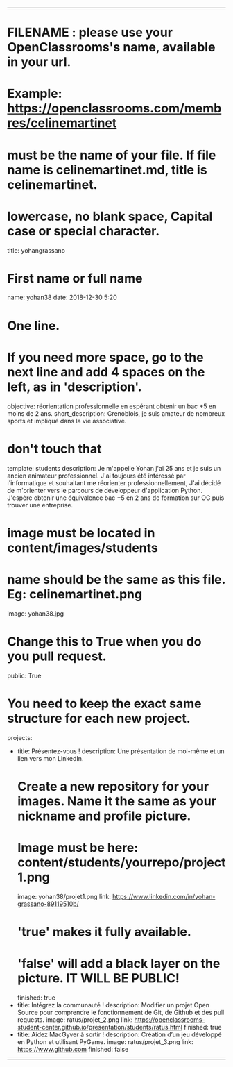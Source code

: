 ﻿---

# FILENAME : please use your OpenClassrooms's name, available in your url.
# Example: https://openclassrooms.com/membres/celinemartinet
# must be the name of your file. If file name is celinemartinet.md, title is celinemartinet.
# lowercase, no blank space, Capital case or special character.
title: yohangrassano

# First name or full name
name: yohan38
date: 2018-12-30 5:20

# One line.
# If you need more space, go to the next line and add 4 spaces on the left, as in 'description'.
objective: réorientation professionnelle en espérant obtenir un bac +5 en moins de 2 ans.
short_description: Grenoblois, je suis amateur de nombreux sports et impliqué dans la vie associative.

# don't touch that
template: students
description:
    Je m'appelle Yohan j'ai 25 ans et je suis un ancien animateur professionnel. J'ai toujours été intéressé par l'informatique et souhaitant me réorienter professionnellement,
	J'ai décidé de m'orienter vers le parcours de développeur d'application Python. 
	J'espère obtenir une équivalence bac +5 en 2 ans de formation sur OC puis trouver une entreprise.
	

# image must be located in content/images/students
# name should be the same as this file. Eg: celinemartinet.png
image: yohan38.jpg

# Change this to True when you do you pull request.
public: True

# You need to keep the exact same structure for each new project.
projects:
  - title: Présentez-vous !
    description: Une présentation de moi-même et un lien vers mon LinkedIn.
    # Create a new repository for your images. Name it the same as your nickname and profile picture.
    # Image must be here: content/students/yourrepo/project1.png
    image: yohan38/projet1.png
    link: https://www.linkedin.com/in/yohan-grassano-89119510b/
    # 'true' makes it fully available.
    # 'false' will add a black layer on the picture. IT WILL BE PUBLIC!
    finished: true
  - title: Intégrez la communauté !
    description: Modifier un projet Open Source pour comprendre le fonctionnement de Git, de Github et des pull requests. 
    image: ratus/projet_2.png
    link: https://openclassrooms-student-center.github.io/presentation/students/ratus.html
    finished: true
  - title: Aidez MacGyver à sortir !
    description: Création d’un jeu développé en Python et utilisant PyGame.
    image: ratus/projet_3.png
    link: https://www.github.com
    finished: false
---